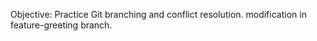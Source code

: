 Objective: Practice Git branching and conflict resolution.
modification in feature-greeting branch.
